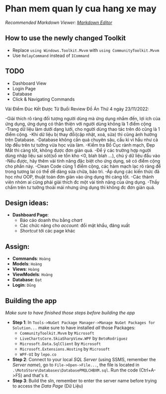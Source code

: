 # Phan mem quan ly cua hang xe may
*Recommended Markdown Viewer: [Markdown Editor](https://marketplace.visualstudio.com/items?itemName=MadsKristensen.MarkdownEditor2)*
 
## How to use the newly changed Toolkit
- Replace `using Windows.Toolkit.Mvvm` with `using CommunityToolkit.Mvvm`
- Use `RelayCommand` instead of `ICommand`

## TODO
- Dashboard View
- Login Page
- Database
- Click & Navigating Commands

Vài Điểm Đúc Kết Được Từ Buổi Review Đồ Án Thứ 4 ngày 23/11/2022:

-Giải thích rõ ràng đối tượng người dùng mà ứng dụng nhắm đến, lợi ích của ứng dụng, ứng dụng có thân thiện với người dùng không là 1 điểm cộng  
-Trang dữ liệu làm dưới dạng lưới, cho người dùng thao tác trên đó cũng là 1 điểm cộng.
-Khi dữ liệu bị thay đổi(cập nhật, xoá, sửa) thì cũng ảnh hưởng trên Database.
-Database không cần quá chuyên sâu, cầu kì vì hầu như cả lớp đều trên tư tưởng vừa học vừa làm.
-Kiểm tra Bố Cục rành mạch, Đẹp Mắt thì càng tốt, không được đơn giản quá.
-Để ý các trường hợp người dùng nhập liệu sai sót(số xe tồn kho <0, blah blah ...), chú ý dữ liệu đầu vào
-Nếu được, hãy thêm vài tính năng đặc biệt cho ứng dụng, sẽ có điểm cộng cho phần này.
-Clean Code cũng 1 điểm cộng, các hàm mạch lạc rõ ràng để trong tương lai có thể dễ dàng sửa chữa, bảo trì.
-Áp dụng các kiến thức đã học như OOP, thuật toán đơn giản vào ứng dụng thì càng tốt.
-Các thành viên nhóm ai cũng phải giải thích đc một vài tính năng của ứng dụng.
-Thầy chấm trên tư tưởng thoải mái nhưng ứng dụng thì không đc đơn giản quá.

## Design ideas:
- **Dashboard Page**:
	+ Báo cáo doanh thu bằng *chart*
	+ Các chức năng cho *account*: đổi mật khẩu, đăng xuất
	+ *Shortcut* tới các page khác

## Assign:
- **Commands**: `Hoàng`
- **Models**: `Hoàng`
- **Views**: `Hoàng`
- **ViewModels**: `Hoàng`
- **Database**: `Đạt`
- **Login**: `Dũng`

## Building the app
*Make sure to have finished those steps before building the app*
- **Step 1**: In `Tools->NuGet Package Manager->Manage NuGet Packages for Solution...` make sure to have installed *all* those Packages:
	- `CommunityToolkit.Mvvm` by `Microsoft`
	- `LiveChartsCore.SkiaSharpView.WPF` by `BetoRodriguez`
	- `Microsoft.Data.SqlClient` by `Microsoft`
	- `Microsoft.Extensions.Hosting` by `Microsoft`
	- `WPF-UI` by `lepo.co`
- **Step 2**: Connect to your local *SQL Server* (using SSMS, remember the *Server name*), go to `File->Open->File...`, the file is located in `.\MotoStore\Databases\DatabasePMQLCHBXM.sql`. Run the code (Ctrl+A->F5) and that's it.
- **Step 3**: Build the sln, remember to enter the server name before trying to access the *Data Page* (Dữ Liệu)
